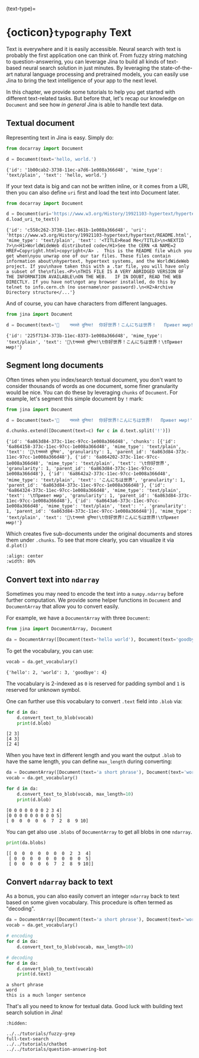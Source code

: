 (text-type)=
# {octicon}`typography` Text

Text is everywhere and it is easily accessible. Neural search with text is probably the first application one can think of. From fuzzy string matching to question-answering, you can leverage Jina to build all kinds of text-based neural search solution in just minutes. By leveraging the state-of-the-art natural language processing and pretrained models, you can easily use Jina to bring the text intelligence of your app to the next level.

In this chapter, we provide some tutorials to help you get started with different text-related tasks. But before that, let's recap our knowledge on `Document` and see how *in general* Jina is able to handle text data.

## Textual document

Representing text in Jina is easy. Simply do:
```python
from docarray import Document

d = Document(text='hello, world.')
```

```text
{'id': '1b00cab2-3738-11ec-a7d6-1e008a366d48', 'mime_type': 'text/plain', 'text': 'hello, world.'}
```

If your text data is big and can not be written inline, or it comes from a URI, then you can also define `uri` first and load the text into Document later.

```python
from docarray import Document

d = Document(uri='https://www.w3.org/History/19921103-hypertext/hypertext/README.html')
d.load_uri_to_text()
```

```text
{'id': 'c558c262-3738-11ec-861b-1e008a366d48', 'uri': 'https://www.w3.org/History/19921103-hypertext/hypertext/README.html', 'mime_type': 'text/plain', 'text': '<TITLE>Read Me</TITLE>\n<NEXTID 7>\n<H1>WorldWideWeb distributed code</H1>See the CERN <A NAME=2 HREF=Copyright.html>copyright</A> .  This is the README file which you get when\nyou unwrap one of our tar files. These files contain information about\nhypertext, hypertext systems, and the WorldWideWeb project. If you\nhave taken this with a .tar file, you will have only a subset of the\nfiles.<P>\nTHIS FILE IS A VERY ABRIDGED VERSION OF THE INFORMATION AVAILABLE\nON THE WEB.   IF IN DOUBT, READ THE WEB DIRECTLY. If you have not\ngot any browser installed, do this by telnet to info.cern.ch (no username\nor password).\n<H2>Archive Directory structure</...'}
```

And of course, you can have characters from different languages.

```python
from jina import Document

d = Document(text='👋	नमस्ते दुनिया!	你好世界！こんにちは世界！	Привет мир!')
```

```text
{'id': '225f7134-373b-11ec-8373-1e008a366d48', 'mime_type': 'text/plain', 'text': '👋\tनमस्ते दुनिया!\t你好世界！こんにちは世界！\tПривет мир!'}
```

## Segment long documents

Often times when you index/search textual document, you don't want to consider thousands of words as one document, some finer granularity would be nice. You can do these by leveraging `chunks` of `Document`. For example, let's segment this simple document by `!` mark:

```python
from jina import Document

d = Document(text='👋	नमस्ते दुनिया!	你好世界!こんにちは世界!	Привет мир!')

d.chunks.extend([Document(text=c) for c in d.text.split('!')])
```

```text
{'id': '6a863d84-373c-11ec-97cc-1e008a366d48', 'chunks': [{'id': '6a864158-373c-11ec-97cc-1e008a366d48', 'mime_type': 'text/plain', 'text': '👋\tनमस्ते दुनिया', 'granularity': 1, 'parent_id': '6a863d84-373c-11ec-97cc-1e008a366d48'}, {'id': '6a864202-373c-11ec-97cc-1e008a366d48', 'mime_type': 'text/plain', 'text': '\t你好世界', 'granularity': 1, 'parent_id': '6a863d84-373c-11ec-97cc-1e008a366d48'}, {'id': '6a8642a2-373c-11ec-97cc-1e008a366d48', 'mime_type': 'text/plain', 'text': 'こんにちは世界', 'granularity': 1, 'parent_id': '6a863d84-373c-11ec-97cc-1e008a366d48'}, {'id': '6a864324-373c-11ec-97cc-1e008a366d48', 'mime_type': 'text/plain', 'text': '\tПривет мир', 'granularity': 1, 'parent_id': '6a863d84-373c-11ec-97cc-1e008a366d48'}, {'id': '6a8643a6-373c-11ec-97cc-1e008a366d48', 'mime_type': 'text/plain', 'text': '', 'granularity': 1, 'parent_id': '6a863d84-373c-11ec-97cc-1e008a366d48'}], 'mime_type': 'text/plain', 'text': '👋\tनमस्ते दुनिया!\t你好世界!こんにちは世界!\tПривет мир!'}
```

Which creates five sub-documents under the original documents and stores them under `.chunks`. To see that more clearly, you can visualize it via `d.plot()`

```{figure} sample-chunks.svg
:align: center
:width: 80%
```

## Convert text into `ndarray`

Sometimes you may need to encode the text into a `numpy.ndarray` before further computation. We provide some helper functions in `Document` and `DocumentArray` that allow you to convert easily.

For example, we have a `DocumentArray` with three `Document`:
```python
from jina import DocumentArray, Document

da = DocumentArray([Document(text='hello world'), Document(text='goodbye world'), Document(text='hello goodbye')])
```

To get the vocabulary, you can use:
```python
vocab = da.get_vocabulary()
```

```text
{'hello': 2, 'world': 3, 'goodbye': 4}
```

The vocabulary is 2-indexed as `0` is reserved for padding symbol and `1` is reserved for unknown symbol.

One can further use this vocabulary to convert `.text` field into `.blob` via:

```python
for d in da:
    d.convert_text_to_blob(vocab)
    print(d.blob)
```

```text
[2 3]
[4 3]
[2 4]
```

When you have text in different length and you want the output `.blob` to have the same length, you can define `max_length` during converting:
```python
da = DocumentArray([Document(text='a short phrase'), Document(text='word'), Document(text='this is a much longer sentence')])
vocab = da.get_vocabulary()

for d in da:
    d.convert_text_to_blob(vocab, max_length=10)
    print(d.blob)
```

```text
[0 0 0 0 0 0 0 2 3 4]
[0 0 0 0 0 0 0 0 0 5]
[ 0  0  0  0  6  7  2  8  9 10]
```

You can get also use `.blobs` of `DocumentArray` to get all blobs in one `ndarray`.

```python
print(da.blobs)
````

```text
[[ 0  0  0  0  0  0  0  2  3  4]
 [ 0  0  0  0  0  0  0  0  0  5]
 [ 0  0  0  0  6  7  2  8  9 10]]
```

## Convert `ndarray` back to text

As a bonus, you can also easily convert an integer `ndarray` back to text based on some given vocabulary. This procedure is often termed as "decoding". 

```python
da = DocumentArray([Document(text='a short phrase'), Document(text='word'), Document(text='this is a much longer sentence')])
vocab = da.get_vocabulary()

# encoding
for d in da:
    d.convert_text_to_blob(vocab, max_length=10)

# decoding
for d in da:
    d.convert_blob_to_text(vocab)
    print(d.text)
```

```text
a short phrase
word
this is a much longer sentence
```

That's all you need to know for textual data. Good luck with building text search solution in Jina!

```{toctree}
:hidden:

../../tutorials/fuzzy-grep
full-text-search
../../tutorials/chatbot
../../tutorials/question-answering-bot
```
